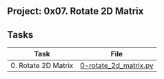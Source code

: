 ## Project: 0x07. Rotate 2D Matrix

## Tasks

| Task | File |
| ---- | ---- |
| 0. Rotate 2D Matrix | [0-rotate_2d_matrix.py](./0-rotate_2d_matrix.py) |

